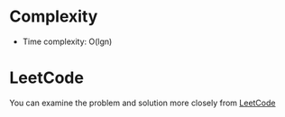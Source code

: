 
# Complexity
- Time complexity: O(lgn)

# LeetCode
You can examine the problem and solution more closely from [LeetCode](https://leetcode.com/problems/2-keys-keyboard/solutions/5659551/cpp-solution/)